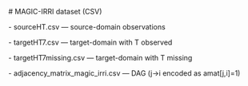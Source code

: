 \# MAGIC-IRRI dataset (CSV)



\- sourceHT.csv — source-domain observations

\- targetHT7.csv — target-domain with T observed

\- targetHT7missing.csv — target-domain with T missing

\- adjacency\_matrix\_magic\_irri.csv — DAG (j→i encoded as amat\[j,i]=1)
